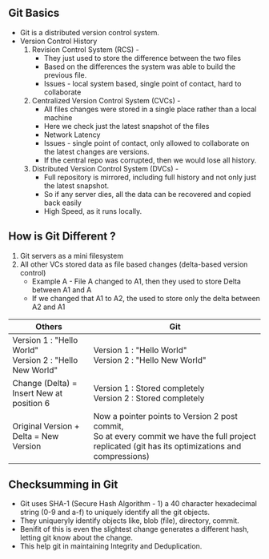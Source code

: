 ## Git Basics
- Git is a distributed version control system.
- Version Control History
	1. Revision Control System  (RCS) -
		- They just used to store the difference between the two files
		- Based on the differences the system was able to build the previous file.
		- Issues - local system based, single point of contact, hard to collaborate
	2. Centralized Version Control System (CVCs) -
		- All files changes were stored in a single place rather than a local machine
		- Here we check just the latest snapshot of the files
		- Network Latency
		- Issues - single point of contact, only allowed to collaborate on the latest changes are versions.
		- If the central repo was corrupted, then we would lose all history.
	3. Distributed Version Control System (DVCs) -
		- Full repository is mirrored, including full history and not only just the latest snapshot.
		- So if any server dies, all the data can be recovered and copied back easily
		- High Speed, as it runs locally.

## How is Git Different ?
1. Git servers as a mini filesystem
2. All other VCs stored data as file based changes (delta-based version control)
	- Example A - File A changed to A1, then they used to store Delta between A1 and A
	- If we changed that A1 to A2, the used to store only the delta between A2 and A1

| Others                                                     | Git                                                                                                                                                    |
| ---------------------------------------------------------- | ------------------------------------------------------------------------------------------------------------------------------------------------------ |
| Version 1 : "Hello World"<br>Version 2 : "Hello New World" | Version 1 : "Hello World"<br>Version 2 : "Hello New World"                                                                                             |
| Change (Delta) = Insert New at position 6                  | Version 1 : Stored completely<br>Version 2 : Stored completely                                                                                         |
| Original Version  + Delta = New Version                    | Now a pointer points to Version 2 post commit, <br>So at every commit we have the full project replicated (git has its optimizations and compressions) |

## Checksumming in Git

- Git uses SHA-1 (Secure Hash Algorithm - 1) a 40 character hexadecimal string (0-9 and a-f) to uniquely identify all the git objects.
- They uniqueryly identify objects like, blob (file), directory, commit.
- Benifit of this is even the slightest change generates a different hash, letting git know about the change.
- This help git in maintaining Integrity and Deduplication.